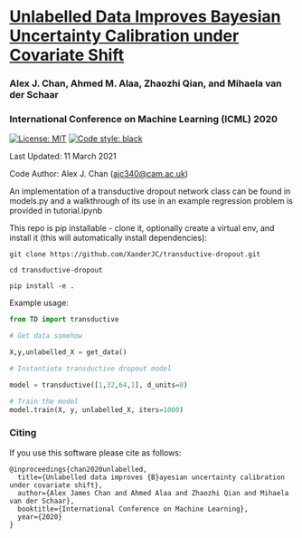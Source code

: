 
# [Unlabelled Data Improves Bayesian Uncertainty Calibration under Covariate Shift](https://arxiv.org/abs/2006.14988)

### Alex J. Chan, Ahmed M. Alaa, Zhaozhi Qian, and Mihaela van der Schaar

### International Conference on Machine Learning (ICML) 2020

 [![License: MIT](https://img.shields.io/badge/License-MIT-blue.svg)](https://opensource.org/licenses/MIT)
 <a href="https://github.com/psf/black"><img alt="Code style: black" src="https://img.shields.io/badge/code%20style-black-000000.svg"></a>

Last Updated: 11 March 2021

Code Author: Alex J. Chan (ajc340@cam.ac.uk)

An implementation of a transductive dropout network class can be found in models.py and a walkthrough of its use in an example regression problem is provided in tutorial.ipynb

This repo is pip installable - clone it, optionally create a virtual env, and install it (this will automatically install dependencies):

```shell
git clone https://github.com/XanderJC/transductive-dropout.git

cd transductive-dropout

pip install -e .
```

Example usage:

```python
from TD import transductive

# Get data somehow

X,y,unlabelled_X = get_data()

# Instantiate transductive dropout model

model = transductive([1,32,64,1], d_units=8)

# Train the model
model.train(X, y, unlabelled_X, iters=1000)

```

### Citing 

If you use this software please cite as follows:

```
@inproceedings{chan2020unlabelled,
  title={Unlabelled data improves {B}ayesian uncertainty calibration under covariate shift},
  author={Alex James Chan and Ahmed Alaa and Zhaozhi Qian and Mihaela van der Schaar},
  booktitle={International Conference on Machine Learning},
  year={2020}
}
```
